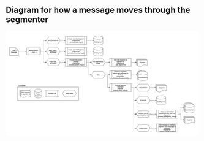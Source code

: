 ## Diagram for how a message moves through the segmenter

![Diagram for how a message moves through the segmenter](../assets/gpsdio-segment-message-processing.png)
